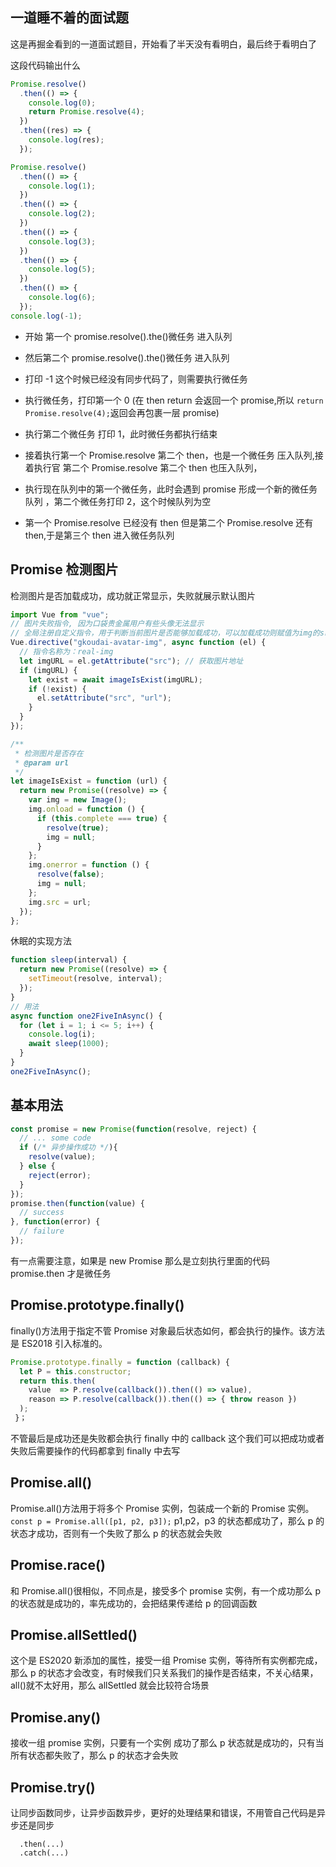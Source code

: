 ## 一道睡不着的面试题

这是再掘金看到的一道面试题目，开始看了半天没有看明白，最后终于看明白了

这段代码输出什么

```js
Promise.resolve()
  .then(() => {
    console.log(0);
    return Promise.resolve(4);
  })
  .then((res) => {
    console.log(res);
  });

Promise.resolve()
  .then(() => {
    console.log(1);
  })
  .then(() => {
    console.log(2);
  })
  .then(() => {
    console.log(3);
  })
  .then(() => {
    console.log(5);
  })
  .then(() => {
    console.log(6);
  });
console.log(-1);
```

- 开始 第一个 promise.resolve().the()微任务 进入队列
- 然后第二个 promise.resolve().the()微任务 进入队列
- 打印 -1 这个时候已经没有同步代码了，则需要执行微任务
- 执行微任务，打印第一个 0 (在 then return 会返回一个 promise,所以 `return Promise.resolve(4);`返回会再包裹一层 promise)
- 执行第二个微任务 打印 1，此时微任务都执行结束
- 接着执行第一个 Promise.resolve 第二个 then，也是一个微任务 压入队列,接着执行官 第二个 Promise.resolve 第二个 then 也压入队列，
- 执行现在队列中的第一个微任务，此时会遇到 promise 形成一个新的微任务队列 ，第二个微任务打印 2，这个时候队列为空

- 第一个 Promise.resolve 已经没有 then 但是第二个 Promise.resolve 还有 then,于是第三个 then 进入微任务队列

## Promise 检测图片

检测图片是否加载成功，成功就正常显示，失败就展示默认图片

```js
import Vue from "vue";
// 图片失败指令, 因为口袋贵金属用户有些头像无法显示
// 全局注册自定义指令，用于判断当前图片是否能够加载成功，可以加载成功则赋值为img的src属性，否则使用默认图片
Vue.directive("gkoudai-avatar-img", async function (el) {
  // 指令名称为：real-img
  let imgURL = el.getAttribute("src"); // 获取图片地址
  if (imgURL) {
    let exist = await imageIsExist(imgURL);
    if (!exist) {
      el.setAttribute("src", "url");
    }
  }
});

/**
 * 检测图片是否存在
 * @param url
 */
let imageIsExist = function (url) {
  return new Promise((resolve) => {
    var img = new Image();
    img.onload = function () {
      if (this.complete === true) {
        resolve(true);
        img = null;
      }
    };
    img.onerror = function () {
      resolve(false);
      img = null;
    };
    img.src = url;
  });
};
```

休眠的实现方法

```js
function sleep(interval) {
  return new Promise((resolve) => {
    setTimeout(resolve, interval);
  });
}
// 用法
async function one2FiveInAsync() {
  for (let i = 1; i <= 5; i++) {
    console.log(i);
    await sleep(1000);
  }
}
one2FiveInAsync();
```

## 基本用法

```js
const promise = new Promise(function(resolve, reject) {
  // ... some code
  if (/* 异步操作成功 */){
    resolve(value);
  } else {
    reject(error);
  }
});
promise.then(function(value) {
  // success
}, function(error) {
  // failure
});
```

有一点需要注意，如果是 new Promise 那么是立刻执行里面的代码 promise.then 才是微任务

## Promise.prototype.finally()

finally()方法用于指定不管 Promise 对象最后状态如何，都会执行的操作。该方法是 ES2018 引入标准的。

```js
Promise.prototype.finally = function (callback) {
  let P = this.constructor;
  return this.then(
    value  => P.resolve(callback()).then(() => value),
    reason => P.resolve(callback()).then(() => { throw reason })
  );
 }；
```

不管最后是成功还是失败都会执行 finally 中的 callback 这个我们可以把成功或者失败后需要操作的代码都拿到 finally 中去写

## Promise.all()

Promise.all()方法用于将多个 Promise 实例，包装成一个新的 Promise 实例。
`const p = Promise.all([p1, p2, p3]);`
p1,p2，p3 的状态都成功了，那么 p 的状态才成功，否则有一个失败了那么 p 的状态就会失败

## Promise.race()

和 Promise.all()很相似，不同点是，接受多个 promise 实例，有一个成功那么 p 的状态就是成功的，率先成功的，会把结果传递给 p 的回调函数

## Promise.allSettled()

这个是 ES2020 新添加的属性，接受一组 Promise 实例，等待所有实例都完成，那么 p 的状态才会改变，有时候我们只关系我们的操作是否结束，不关心结果，all()就不太好用，那么 allSettled 就会比较符合场景

## Promise.any()

接收一组 promise 实例，只要有一个实例 成功了那么 p 状态就是成功的，只有当所有状态都失败了，那么 p 的状态才会失败

## Promise.try()

让同步函数同步，让异步函数异步，更好的处理结果和错误，不用管自己代码是异步还是同步

```Promise.try(() => database.users.get({id: userId}))
  .then(...)
  .catch(...)
```
